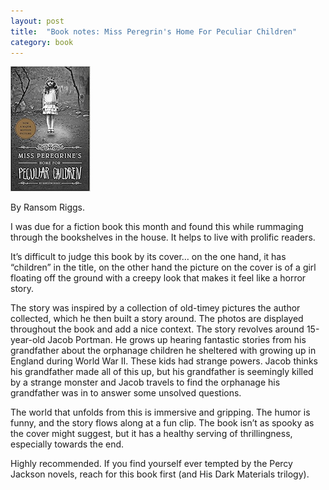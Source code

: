 ```yaml
---
layout: post
title:  "Book notes: Miss Peregrin's Home For Peculiar Children"
category: book
---
```


![Book cover](/assets/miss-peregrins-home-for-peculiar-children.jpg)

By Ransom Riggs.

I was due for a fiction book this month and found this while rummaging through the bookshelves in the house. It helps to live with prolific readers.

It’s difficult to judge this book by its cover… on the one hand, it has “children” in the title, on the other hand the picture on the cover is of a girl floating off the ground with a creepy look that makes it feel like a horror story.

The story was inspired by a collection of old-timey pictures the author collected, which he then built a story around. The photos are displayed throughout the book and add a nice context. The story revolves around 15-year-old Jacob Portman. He grows up hearing fantastic stories from his grandfather about the orphanage children he sheltered with growing up in England during World War II. These kids had strange powers. Jacob thinks his grandfather made all of this up, but his grandfather is seemingly killed by a strange monster and Jacob travels to find the orphanage his grandfather was in to answer some unsolved questions.

The world that unfolds from this is immersive and gripping. The humor is funny, and the story flows along at a fun clip. The book isn’t as spooky as the cover might suggest, but it has a healthy serving of thrillingness, especially towards the end.

Highly recommended. If you find yourself ever tempted by the Percy Jackson novels, reach for this book first (and His Dark Materials trilogy).

